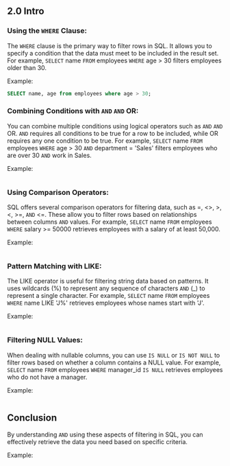 ## 2.0 Intro

### Using the `WHERE` Clause:

The `WHERE` clause is the primary way to filter rows in SQL. It allows you to specify a condition that the data must meet to be included in the result set. For example, `SELECT` name `FROM` employees `WHERE` age > 30 filters employees older than 30.

Example:

```sql
SELECT name, age from employees where age > 30;
```

### Combining Conditions with `AND` `AND` OR:

You can combine multiple conditions using logical operators such as `AND` `AND` OR. `AND` requires all conditions to be true for a row to be included, while OR requires any one condition to be true. For example, `SELECT` name `FROM` employees `WHERE` age > 30 `AND` department = 'Sales' filters employees who are over 30 `AND` work in Sales.

Example:

```sql

```

### Using Comparison Operators:

SQL offers several comparison operators for filtering data, such as =, <>, >, <, >=, `AND` <=. These allow you to filter rows based on relationships between columns `AND` values. For example, `SELECT` name `FROM` employees `WHERE` salary >= 50000 retrieves employees with a salary of at least 50,000.

Example:

```sql

```

### Pattern Matching with LIKE:

The LIKE operator is useful for filtering string data based on patterns. It uses wildcards (%) to represent any sequence of characters `AND` (\_) to represent a single character. For example, `SELECT` name `FROM` employees `WHERE` name LIKE 'J%' retrieves employees whose names start with 'J'.

Example:

```sql

```

### Filtering NULL Values:

When dealing with nullable columns, you can use `IS NULL` or `IS NOT NULL` to filter rows based on whether a column contains a NULL value. For example, `SELECT` name `FROM` employees `WHERE` manager_id `IS NULL` retrieves employees who do not have a manager.

Example:

```sql

```

## Conclusion

By understanding `AND` using these aspects of filtering in SQL, you can effectively retrieve the data you need based on specific criteria.

Example:

```sql

```
